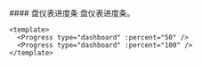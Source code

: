 <cn>
#### 盘仪表进度条
盘仪表进度条。
</cn>

```tpl
<template>
  <Progress type="dashboard" :percent="50" />
  <Progress type="dashboard" :percent="100" />
</template>
```